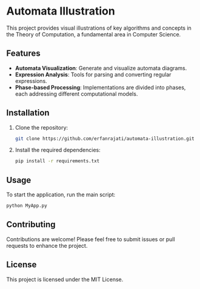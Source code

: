 
# Automata Illustration

This project provides visual illustrations of key algorithms and concepts in the Theory of Computation, a fundamental area in Computer Science.

## Features

- **Automata Visualization**: Generate and visualize automata diagrams.
- **Expression Analysis**: Tools for parsing and converting regular expressions.
- **Phase-based Processing**: Implementations are divided into phases, each addressing different computational models.

## Installation

1. Clone the repository:
    ```bash
    git clone https://github.com/erfanrajati/automata-illustration.git
    ```
2. Install the required dependencies:
    ```bash
    pip install -r requirements.txt
    ```

## Usage

To start the application, run the main script:
```bash
python MyApp.py
```

## Contributing

Contributions are welcome! Please feel free to submit issues or pull requests to enhance the project.

## License

This project is licensed under the MIT License.
